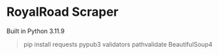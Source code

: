 # RoyalRoad Scraper

Built in Python 3.11.9

> pip install requests pypub3 validators pathvalidate BeautifulSoup4
